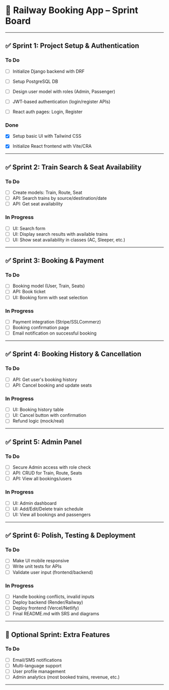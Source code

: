 # 🚆 Railway Booking App – Sprint Board

---

## ✅ Sprint 1: Project Setup & Authentication

### To Do
- [ ] Initialize Django backend with DRF
- [ ] Setup PostgreSQL DB
- [ ] Design user model with roles (Admin, Passenger)
- [ ] JWT-based authentication (login/register APIs)
- [ ] React auth pages: Login, Register




### Done
- [X] Setup basic UI with Tailwind CSS
- [X] Initialize React frontend with Vite/CRA


---

## ✅ Sprint 2: Train Search & Seat Availability

### To Do
- [ ] Create models: Train, Route, Seat
- [ ] API: Search trains by source/destination/date
- [ ] API: Get seat availability

### In Progress
- [ ] UI: Search form
- [ ] UI: Display search results with available trains
- [ ] UI: Show seat availability in classes (AC, Sleeper, etc.)

---

## ✅ Sprint 3: Booking & Payment

### To Do
- [ ] Booking model (User, Train, Seats)
- [ ] API: Book ticket
- [ ] UI: Booking form with seat selection

### In Progress
- [ ] Payment integration (Stripe/SSLCommerz)
- [ ] Booking confirmation page
- [ ] Email notification on successful booking

---

## ✅ Sprint 4: Booking History & Cancellation

### To Do
- [ ] API: Get user's booking history
- [ ] API: Cancel booking and update seats

### In Progress
- [ ] UI: Booking history table
- [ ] UI: Cancel button with confirmation
- [ ] Refund logic (mock/real)

---

## ✅ Sprint 5: Admin Panel

### To Do
- [ ] Secure Admin access with role check
- [ ] API: CRUD for Train, Route, Seats
- [ ] API: View all bookings/users

### In Progress
- [ ] UI: Admin dashboard
- [ ] UI: Add/Edit/Delete train schedule
- [ ] UI: View all bookings and passengers

---

## ✅ Sprint 6: Polish, Testing & Deployment

### To Do
- [ ] Make UI mobile responsive
- [ ] Write unit tests for APIs
- [ ] Validate user input (frontend/backend)

### In Progress
- [ ] Handle booking conflicts, invalid inputs
- [ ] Deploy backend (Render/Railway)
- [ ] Deploy frontend (Vercel/Netlify)
- [ ] Final README.md with SRS and diagrams

---

## 🧪 Optional Sprint: Extra Features

### To Do
- [ ] Email/SMS notifications
- [ ] Multi-language support
- [ ] User profile management
- [ ] Admin analytics (most booked trains, revenue, etc.)

---
